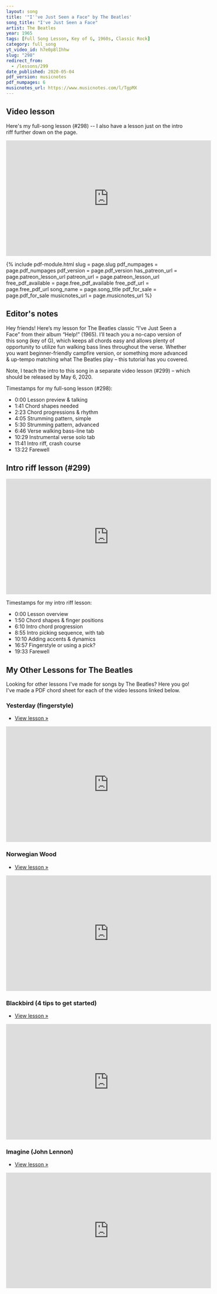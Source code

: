 ```yaml
---
layout: song
title: '"I''ve Just Seen a Face" by The Beatles'
song_title: "I've Just Seen a Face"
artist: The Beatles
year: 1965
tags: [Full Song Lesson, Key of G, 1960s, Classic Rock]
category: full_song
yt_video_id: h7e0p8lIhhw
slug: "298"
redirect_from:
  - /lessons/299
date_published: 2020-05-04
pdf_version: musicnotes
pdf_numpages: 6
musicnotes_url: https://www.musicnotes.com/l/TgpMX
---
```


## Video lesson

<!-- Coming soon... -->

Here's my full-song lesson (#298) -- I also have a lesson just on the intro riff further down on the page.

<iframe width="560" height="315" src="https://www.youtube.com/embed/h7e0p8lIhhw" frameborder="0" allow="accelerometer; autoplay; encrypted-media; gyroscope; picture-in-picture" allowfullscreen></iframe>

{% include pdf-module.html slug = page.slug pdf_numpages = page.pdf_numpages pdf_version = page.pdf_version has_patreon_url = page.patreon_lesson_url patreon_url = page.patreon_lesson_url free_pdf_available = page.free_pdf_available free_pdf_url = page.free_pdf_url song_name = page.song_title pdf_for_sale = page.pdf_for_sale musicnotes_url = page.musicnotes_url %}

## Editor's notes

Hey friends! Here’s my lesson for The Beatles classic “I’ve Just Seen a Face” from their album “Help!” (1965). I’ll teach you a no-capo version of this song (key of G), which keeps all chords easy and allows plenty of opportunity to utilize fun walking bass lines throughout the verse. Whether you want beginner-friendly campfire version, or something more advanced & up-tempo matching what The Beatles play – this tutorial has you covered.

Note, I teach the intro to this song in a separate video lesson (#299) – which should be released by May 6, 2020.

Timestamps for my full-song lesson (#298):

- 0:00 Lesson preview & talking
- 1:41 Chord shapes needed
- 2:23 Chord progressions & rhythm
- 4:05 Strumming pattern, simple
- 5:30 Strumming pattern, advanced
- 6:46 Verse walking bass-line tab
- 10:29 Instrumental verse solo tab
- 11:41 Intro riff, crash course
- 13:22 Farewell


## Intro riff lesson (#299)

<iframe width="560" height="315" src="https://www.youtube.com/embed/JgCTBez-eWo" frameborder="0" allow="accelerometer; autoplay; encrypted-media; gyroscope; picture-in-picture" allowfullscreen></iframe>

Timestamps for my intro riff lesson:

- 0:00 Lesson overview
- 1:50 Chord shapes & finger positions
- 6:10 Intro chord progression
- 8:55 Intro picking sequence, with tab
- 10:10 Adding accents & dynamics
- 16:57 Fingerstyle or using a pick?
- 19:33 Farewell

## My Other Lessons for The Beatles

Looking for other lessons I've made for songs by The Beatles? Here you go! I've made a PDF chord sheet for each of the video lessons linked below.

### Yesterday (fingerstyle)

- [View lesson »](http://playsongnotes.com/lessons/242/)

<iframe width="560" height="315" src="https://www.youtube.com/embed/wYGC06x7B9E" frameborder="0" allow="accelerometer; autoplay; encrypted-media; gyroscope; picture-in-picture" allowfullscreen></iframe>

### Norwegian Wood

- [View lesson »](http://playsongnotes.com/lessons/169/)

<iframe width="560" height="315" src="https://www.youtube.com/embed/4BXzDOrjRro" frameborder="0" allow="accelerometer; autoplay; encrypted-media; gyroscope; picture-in-picture" allowfullscreen></iframe>

### Blackbird (4 tips to get started)

- [View lesson »](http://playsongnotes.com/lessons/265/)

<iframe width="560" height="315" src="https://www.youtube.com/embed/BwnL0t87I3Y" frameborder="0" allow="accelerometer; autoplay; encrypted-media; gyroscope; picture-in-picture" allowfullscreen></iframe>

### Imagine (John Lennon)

- [View lesson »](http://playsongnotes.com/lessons/235/)

<iframe width="560" height="315" src="https://www.youtube.com/embed/QehjXVLXdfQ" frameborder="0" allow="accelerometer; autoplay; encrypted-media; gyroscope; picture-in-picture" allowfullscreen></iframe>

<!-- ## Lyrics with chords

See PDF for full version (with chords throughout).

    I've just seen a face, I can't forget the time or place
    Where we just met... she's just the girl for me, and I want all
    The world to see we've met... hmmm, hmmm, hmmm, hmmm mmm mmm

    Had it been another day, I might have looked the other way
    And I'd have never been aware, but as it is
    I'll dream of her tonight... la, la, la, la la la

        Falling, yes I am falling
        And she keeps calling..... me back again

    I have never known the likes of this, I've been alone
    And I have missed things and kept out of sight, and other girls
    Were never quite like this... da, da, da, da da da

        Falling, yes I am falling
        And she keeps calling..... me back again

    (instrumental verse / solo)

        Falling, yes I am falling
        And she keeps calling..... me back again

    I've just seen a face, I can't forget the time or place
    Where we just met... she's just the girl for me, and I want all
    The world to see her face... hmmm, hmmm, hmmm, hmmm mmm mmm

        Falling, yes I am falling
        And she keeps calling..... me back again

        (repeat chorus as desired, end on G) -->
